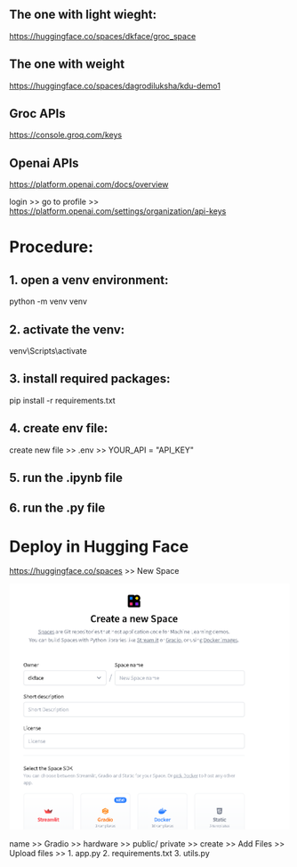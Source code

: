 ## The one with light wieght:  

https://huggingface.co/spaces/dkface/groc_space

## The one with weight

https://huggingface.co/spaces/dagrodiluksha/kdu-demo1

##  Groc APIs
https://console.groq.com/keys

##  Openai APIs

https://platform.openai.com/docs/overview

login >> go to profile >>  https://platform.openai.com/settings/organization/api-keys




# Procedure:

## 1. open a venv environment:

python -m venv venv

## 2. activate the venv:

venv\Scripts\activate

## 3. install required packages:

pip install -r requirements.txt

## 4. create env file:

create new file >> .env >> YOUR_API = "API_KEY"

## 5. run the .ipynb file

## 6. run the .py file


# Deploy in Hugging Face

https://huggingface.co/spaces  >> New Space

![alt text](image.png)

name >> Gradio >> hardware >> public/ private >> create  >> Add Files >> Upload files >> 1. app.py
                                                                                        2. requirements.txt
                                                                                        3. utils.py


